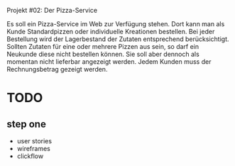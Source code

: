Projekt #02: Der Pizza-Service

Es soll ein Pizza-Service im Web zur Verfügung stehen. Dort kann man als Kunde
Standardpizzen oder individuelle Kreationen bestellen. Bei jeder Bestellung wird
der Lagerbestand der Zutaten entsprechend berücksichtigt. Sollten Zutaten für
eine oder mehrere Pizzen aus sein, so darf ein Neukunde diese nicht bestellen
können. Sie soll aber dennoch als momentan nicht lieferbar angezeigt werden.
Jedem Kunden muss der Rechnungsbetrag gezeigt werden.

TODO
====

step one
--------

- user stories
- wireframes
- clickflow
